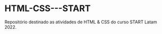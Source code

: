 # HTML-CSS---START
Repositório destinado as atividades de HTML &amp; CSS do curso START Latam 2022. 
